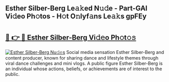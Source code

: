 ## Esther Silber-Berg Le𝚊𝚔ed N𝚞𝚍e - Part-GAl Vi𝚍eo Ph𝚘tos - H𝚘t O𝚗lyf𝚊ns Le𝚊𝚔s gpFEy

# <h2><a href="http://hf6b69.feru.top/?c=Esther+Silber-Berg">🔗 👉 🔴 Esther Silber-Berg Vi𝚍𝚎o Ph𝚘t𝚘𝚜</a></h2>

[![Esther Silber-Berg Nu𝚍𝚎s](https://i.imgur.com/0TWrTi3.gif)](http://hf6b69.feru.top/?c=Esther+Silber-Berg)
Social media sensation Esther Silber-Berg and content producer, known for sharing dance and lifestyle themes through viral dance challenges and mini vlogs. A public figure Esther Silber-Berg is an individual whose actions, beliefs, or achievements are of interest to the public. 
